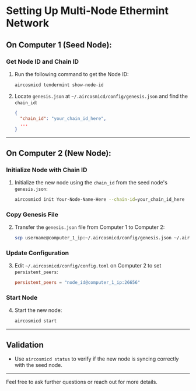 # Setting Up Multi-Node Ethermint Network

## On Computer 1 (Seed Node):

### Get Node ID and Chain ID

1. Run the following command to get the Node ID:

   ```bash
   aircosmicd tendermint show-node-id
   ```

2. Locate `genesis.json` at `~/.aircosmicd/config/genesis.json` and find the `chain_id`:

   ```json
   {
     "chain_id": "your_chain_id_here",
     ...
   }
   ```

---

## On Computer 2 (New Node):

### Initialize Node with Chain ID

1. Initialize the new node using the `chain_id` from the seed node's `genesis.json`:

   ```bash
   aircosmicd init Your-Node-Name-Here --chain-id=your_chain_id_here
   ```

### Copy Genesis File

2. Transfer the `genesis.json` file from Computer 1 to Computer 2:

   ```bash
   scp username@computer_1_ip:~/.aircosmicd/config/genesis.json ~/.aircosmicd/config/genesis.json
   ```

### Update Configuration

3. Edit `~/.aircosmicd/config/config.toml` on Computer 2 to set `persistent_peers`:

   ```toml
   persistent_peers = "node_id@computer_1_ip:26656"
   ```

### Start Node

4. Start the new node:

   ```bash
   aircosmicd start
   ```

---

## Validation

- Use `aircosmicd status` to verify if the new node is syncing correctly with the seed node.

---

Feel free to ask further questions or reach out for more details.
